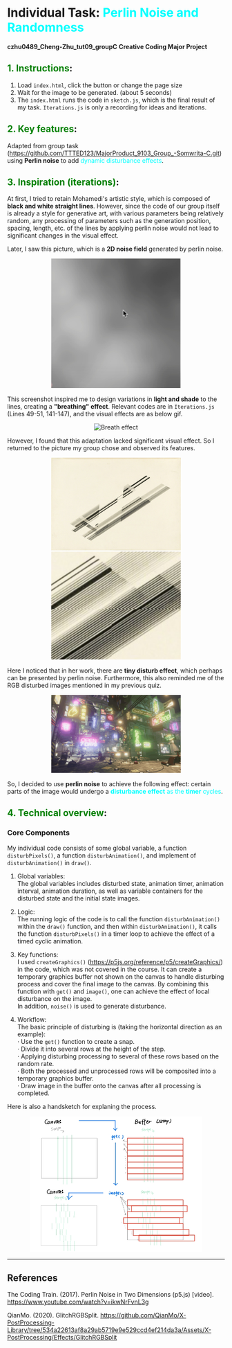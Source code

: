 # Individual Task: <span style="color: cyan;">Perlin Noise and Randomness</span>
**czhu0489_Cheng-Zhu_tut09_groupC**
**Creative Coding Major Project**

## <span style="color: green;">1. Instructions</span>:
1. Load `index.html`, click the button or change the page size
2. Wait for the image to be generated. (about 5 seconds)
3. The `index.html` runs the code in `sketch.js`, which is the final result of my task. `Iterations.js` is only a recording for ideas and iterations.

## <span style="color: green;">2. Key features</span>:
Adapted from group task (https://github.com/TTTED123/MajorProduct_9103_Group_-Somwrita-C.git) using **Perlin noise** to add <span style="color: cyan;">dynamic disturbance effects</span>.

## <span style="color: green;">3. Inspiration (iterations)</span>:
At first, I tried to retain Mohamedi's artistic style, which is composed of **black and white straight lines**. However, since the code of our group itself is already a style for generative art, with various parameters being relatively random, any processing of parameters such as the generation position, spacing, length, etc. of the lines by applying perlin noise would not lead to significant changes in the visual effect. 

Later, I saw this picture, which is a **2D noise field** generated by perlin noise.
<div style="text-align: center;">
  <img src="images/2d%20perlin%20noise.png" alt="Perlin noise in two dimension. (The Coding Train, 2017)" 
       style="width: 300px; height: auto;">
</div>

This screenshot inspired me to design variations in **light and shade** to the lines, creating a **"breathing" effect**. Relevant codes are in `Iterations.js` (Lines 49-51, 141-147), and the visual effects are as below gif.  
<div style="text-align: center;">
  <img src="images/breath.gif" alt="Breath effect" 
       style="width: 300px; height: auto;">
</div>

However, I found that this adaptation lacked significant visual effect. So I returned to the picture my group chose and observed its features. 
<div style="text-align: center;">
  <img src="images/Nasreen%20Mohamedi%20untitled-1.jpg" alt="Nasreen Mohamedi untitled-1" 
       style="width: 300px; height: auto;">
</div>

<div style="text-align: center;">
  <img src="images/disturb.png" alt="Disturb effect" 
       style="width: 300px; height: auto;">
</div>



Here I noticed that in her work, there are **tiny disturb effect**, which perhaps can be presented by perlin noise. 
Furthermore, this also reminded me of the RGB disturbed images mentioned in my previous quiz. 

<div style="text-align: center;">
  <img src="images/GlitchRGBSplit.gif" alt="RGB glitch (QianMo, 2020)" 
       style="width: 300px; height: auto;">
</div>

So, I decided to use **perlin noise** to achieve the following effect: certain parts of the image would undergo a <span style="color: cyan;">**disturbance effect** as the **timer** cycles</span>.

## <span style="color: green;">4. Technical overview</span>:
### Core Components
My individual code consists of some global variable, a function `disturbPixels()`, a function `disturbAnimation()`, and implement of `disturbAnimation()` in `draw()`.

1. Global variables:  
The global variables includes disturbed state, animation timer, animation interval, animation duration, as well as variable containers for the disturbed state and the initial state images.

2. Logic:  
The running logic of the code is to call the function `disturbAnimation()` within the `draw()` function, and then within `disturbAnimation()`, it calls the function `disturbPixels()` in a timer loop to achieve the effect of a timed cyclic animation.

3. Key functions:  
I used `createGraphics()` (https://p5js.org/reference/p5/createGraphics/) in the code, which was not covered in the course. It can create a temporary graphics buffer not shown on the canvas to handle disturbing process and cover the final image to the canvas. By combining this function with `get()` and `image()`, one can achieve the effect of local disturbance on the image.  
In addition, `noise()` is used to generate disturbance.

4. Workflow:  
The basic principle of disturbing is (taking the horizontal direction as an example):  
 · Use the `get()` function to create a snap.  
 · Divide it into several rows at the height of the step.  
 · Applying disturbing processing to several of these rows based on the random rate.   
 · Both the processed and unprocessed rows will be composited into a temporary graphics buffer.  
 · Draw image in the buffer onto the canvas after all processing is completed.  

Here is also a handsketch for explaning the process.
<div style="text-align: center;">
  <img src="images/code.png" alt="Handsketch" 
       style="width: 400px; height: auto;">
</div>

---

## References
The Coding Train. (2017). Perlin Noise in Two Dimensions (p5.js) [video]. https://www.youtube.com/watch?v=ikwNrFvnL3g

QianMo. (2020). GlitchRGBSplit. https://github.com/QianMo/X-PostProcessing-Library/tree/534a22613af8a29ab5719e9e529ccd4ef214da3a/Assets/X-PostProcessing/Effects/GlitchRGBSplit